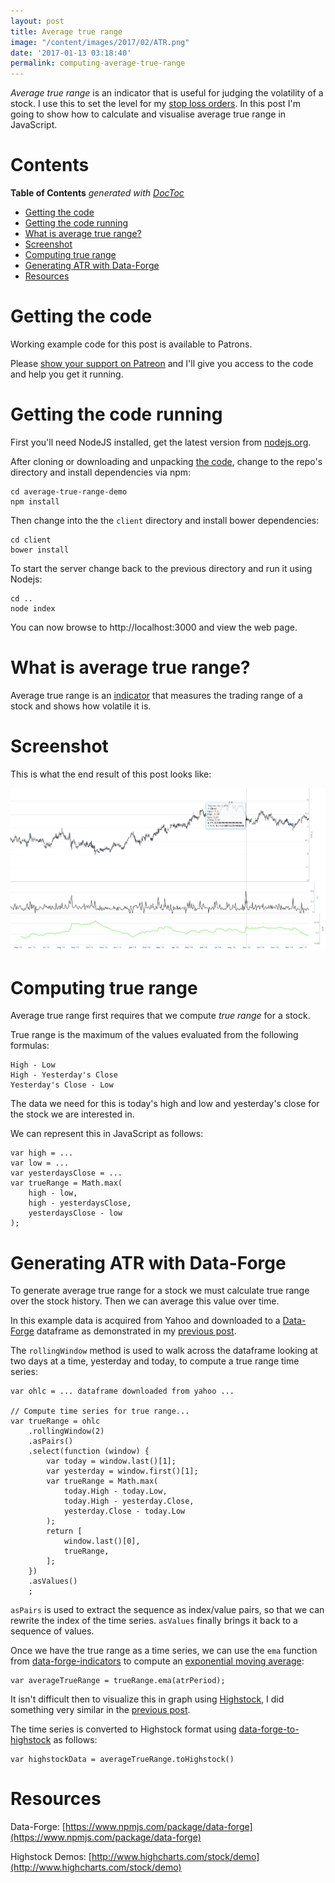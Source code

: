 ```yaml
---
layout: post
title: Average true range
image: "/content/images/2017/02/ATR.png"
date: '2017-01-13 03:18:40'
permalink: computing-average-true-range
---
```


*Average true range* is an indicator that is useful for judging the volatility of a stock. I use this to set the level for my [stop loss orders](http://www.investopedia.com/articles/stocks/09/use-stop-loss.asp). In this post I'm going to show how to calculate and visualise average true range in JavaScript.

# Contents

<!-- START doctoc generated TOC please keep comment here to allow auto update -->
<!-- DON'T EDIT THIS SECTION, INSTEAD RE-RUN doctoc TO UPDATE -->
**Table of Contents**  *generated with [DocToc](https://github.com/thlorenz/doctoc)*

- [Getting the code](#gettingthecode)
- [Getting the code running](#gettingthecoderunning)
- [What is average true range?](#whatisaveragetruerange)
- [Screenshot](#screenshot)
- [Computing true range](#computingtruerange)
- [Generating ATR with Data-Forge](#generatingatrwithdataforge)
- [Resources](#resources)

<!-- END doctoc generated TOC please keep comment here to allow auto update -->

# Getting the code

Working example code for this post is available to Patrons. 

Please [show your support on Patreon](https://www.patreon.com/thedatawrangler) and I'll give you access to the code and help you get it running.

# Getting the code running

First you'll need NodeJS installed, get the latest version from [nodejs.org](https://nodejs.org).

After cloning or downloading and unpacking [the code](https://github.com/codecapers/average-true-range-demo), change to the repo's directory and install dependencies via npm:

    cd average-true-range-demo
    npm install

Then change into the the `client` directory and install bower dependencies:

    cd client
    bower install

To start the server change back to the previous directory and run it using Nodejs:

    cd ..
    node index

You can now browse to http://localhost:3000 and view the web page.

# What is average true range?

Average true range is an [indicator](http://www.investopedia.com/terms/t/technicalindicator.asp) that measures the trading range of a stock and shows how volatile it is.

# Screenshot

This is what the end result of this post looks like:

![Screenshot](/content/images/2017/01/Screenshot.png)

# Computing true range

Average true range first requires that we compute *true range* for a stock.

True range is the maximum of the values evaluated from the following formulas:

    High - Low
    High - Yesterday's Close
    Yesterday's Close - Low

The data we need for this is today's high and low and yesterday's close for the stock we are interested in.

We can represent this in JavaScript as follows:

    var high = ...
    var low = ...
    var yesterdaysClose = ...
    var trueRange = Math.max(
        high - low, 
        high - yesterdaysClose, 
        yesterdaysClose - low
    );

# Generating ATR with Data-Forge

To generate average true range for a stock we must calculate true range over the stock history. Then we can average this value over time.

In this example data is acquired from Yahoo and downloaded to a [Data-Forge](https://www.npmjs.com/package/data-forge) dataframe as demonstrated in my [previous post](http://www.the-data-wrangler.com/highstock-data-forge-yahoo/).

The `rollingWindow` method is used to walk across the dataframe looking at two days at a time, yesterday and today, to compute a true range time series:

    var ohlc = ... dataframe downloaded from yahoo ...

    // Compute time series for true range...
    var trueRange = ohlc
        .rollingWindow(2)
        .asPairs()
        .select(function (window) {
            var today = window.last()[1];
            var yesterday = window.first()[1];
            var trueRange = Math.max(
                today.High - today.Low,
                today.High - yesterday.Close,
                yesterday.Close - today.Low
            );
            return [
                window.last()[0],
                trueRange,
            ];
        })
        .asValues()
        ;    

`asPairs` is used to extract the sequence as index/value pairs, so that we can rewrite the index of the time series. `asValues` finally brings it back to a sequence of values.

Once we have the true range as a time series, we can use the `ema` function from [data-forge-indicators](https://www.npmjs.com/package/data-forge-indicators) to compute an [exponential moving average](http://www.investopedia.com/terms/e/ema.asp):

    var averageTrueRange = trueRange.ema(atrPeriod);

It isn't difficult then to visualize this in graph using [Highstock](http://www.highcharts.com/products/highstock), I did something very similar in the [previous post](http://www.the-data-wrangler.com/highstock-data-forge-yahoo/).

The time series is converted to Highstock format using [data-forge-to-highstock](https://www.npmjs.com/package/data-forge-to-highstock) as follows: 

    var highstockData = averageTrueRange.toHighstock()

# Resources

Data-Forge: [https://www.npmjs.com/package/data-forge](https://www.npmjs.com/package/data-forge) 

Highstock Demos: [http://www.highcharts.com/stock/demo](http://www.highcharts.com/stock/demo)